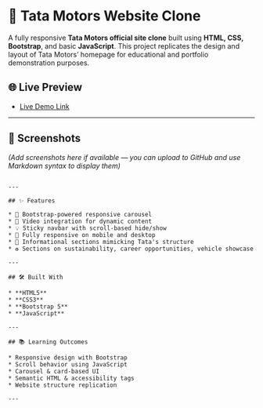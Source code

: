 # 🚗 Tata Motors Website Clone

A fully responsive **Tata Motors official site clone** built using **HTML, CSS, Bootstrap**, and basic **JavaScript**. This project replicates the design and layout of Tata Motors’ homepage for educational and portfolio demonstration purposes.

## 🌐 Live Preview


*  <a href="https://sahebagodamn.github.io/Tata-Motors-Clone/">Live Demo Link</a>
---

## 📸 Screenshots

*(Add screenshots here if available — you can upload to GitHub and use Markdown syntax to display them)*

```

---

## ✨ Features

* 🔁 Bootstrap-powered responsive carousel
* 🎥 Video integration for dynamic content
* 💡 Sticky navbar with scroll-based hide/show
* 📱 Fully responsive on mobile and desktop
* 🧾 Informational sections mimicking Tata's structure
* ♻️ Sections on sustainability, career opportunities, vehicle showcase

---

## 🛠️ Built With

* **HTML5**
* **CSS3**
* **Bootstrap 5**
* **JavaScript**

---

## 📚 Learning Outcomes

* Responsive design with Bootstrap
* Scroll behavior using JavaScript
* Carousel & card-based UI
* Semantic HTML & accessibility tags
* Website structure replication

---

